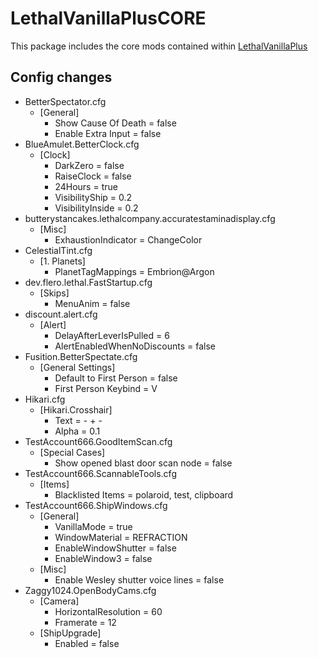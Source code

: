 # LethalVanillaPlusCORE
This package includes the core mods contained within [LethalVanillaPlus](https://thunderstore.io/c/lethal-company/p/Georg9741/LethalVanillaPlus/)

## Config changes
- BetterSpectator.cfg
  - [General]
    - Show Cause Of Death = false
    - Enable Extra Input = false
- BlueAmulet.BetterClock.cfg
  - [Clock]
    - DarkZero = false
    - RaiseClock = false
    - 24Hours = true
    - VisibilityShip = 0.2
    - VisibilityInside = 0.2
- butterystancakes.lethalcompany.accuratestaminadisplay.cfg
  - [Misc]
    - ExhaustionIndicator = ChangeColor
- CelestialTint.cfg
  - [1. Planets]
    - PlanetTagMappings = Embrion@Argon
- dev.flero.lethal.FastStartup.cfg
  - [Skips]
    - MenuAnim = false
- discount.alert.cfg
  - [Alert]
    - DelayAfterLeverIsPulled = 6
    - AlertEnabledWhenNoDiscounts = false
- Fusition.BetterSpectate.cfg
  - [General Settings]
    - Default to First Person = false
    - First Person Keybind = V
- Hikari.cfg
  - [Hikari.Crosshair]
    - Text = - + -
    - Alpha = 0.1
- TestAccount666.GoodItemScan.cfg
  - [Special Cases]
    - Show opened blast door scan node = false
- TestAccount666.ScannableTools.cfg
  - [Items]
    - Blacklisted Items = polaroid, test, clipboard
- TestAccount666.ShipWindows.cfg
  - [General]
    - VanillaMode = true
    - WindowMaterial = REFRACTION
    - EnableWindowShutter = false
    - EnableWindow3 = false
  - [Misc]
    - Enable Wesley shutter voice lines = false
- Zaggy1024.OpenBodyCams.cfg
  - [Camera]
    - HorizontalResolution = 60
    - Framerate = 12
  - [ShipUpgrade]
    - Enabled = false
